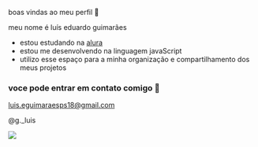  boas vindas ao meu perfil 🥇

meu nome é luís eduardo guimarães
- estou estudando na [alura](https://www.alura.com.br)
- estou me desenvolvendo na linguagem javaScript
- utilizo esse espaço para a minha organização e compartilhamento dos meus projetos

### voce pode entrar em contato comigo 📧

luis.eguimaraesps18@gmail.com

@g._luis


![](https://media1.tenor.com/m/xr-HJ_EtdggAAAAC/cr7eu-sou-melhor.gif)
